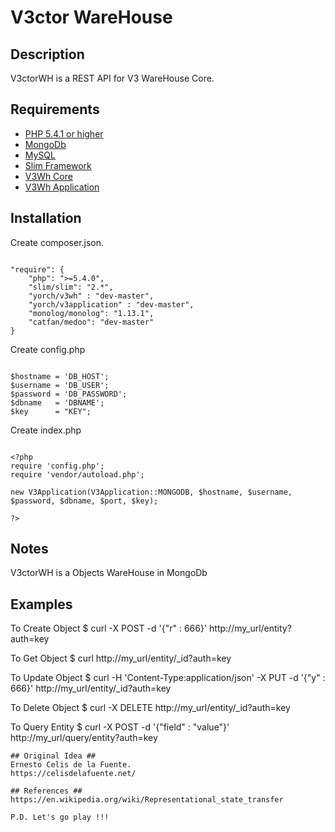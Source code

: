 # V3ctor WareHouse #

## Description ##
V3ctorWH is a REST API for V3 WareHouse Core.

## Requirements ##
* [PHP 5.4.1 or higher](http://www.php.net/)
* [MongoDb](http://www.mongodb.org/)
* [MySQL](https://www.mysql.com/)
* [Slim Framework](http://www.slimframework.com/)
* [V3Wh Core](https://github.com/yorch81/v3wh)
* [V3Wh Application](https://github.com/yorch81/v3application)

## Installation ##
Create composer.json.
~~~

"require": {
	"php": ">=5.4.0",
    "slim/slim": "2.*",
    "yorch/v3wh" : "dev-master",
    "yorch/v3application" : "dev-master",
    "monolog/monolog": "1.13.1",
    "catfan/medoo": "dev-master"
}

~~~

Create config.php

~~~

$hostname = 'DB_HOST';
$username = 'DB_USER';
$password = 'DB_PASSWORD';
$dbname   = 'DBNAME';
$key      = "KEY";

~~~

Create index.php
~~~

<?php
require 'config.php';
require 'vendor/autoload.php';

new V3Application(V3Application::MONGODB, $hostname, $username, $password, $dbname, $port, $key);

?>

~~~

## Notes ##
V3ctorWH is a Objects WareHouse in MongoDb

## Examples ##
To Create Object
$ curl -X POST -d '{"r" : 666}' http://my_url/entity?auth=key

To Get Object
$ curl http://my_url/entity/_id?auth=key

To Update Object
$ curl -H 'Content-Type:application/json' -X PUT -d '{"y" : 666}' http://my_url/entity/_id?auth=key

To Delete Object
$ curl -X DELETE http://my_url/entity/_id?auth=key

To Query Entity
$ curl -X POST -d '{"field" : "value"}' http://my_url/query/entity?auth=key
```
## Original Idea ##
Ernesto Celis de la Fuente.
https://celisdelafuente.net/

## References ##
https://en.wikipedia.org/wiki/Representational_state_transfer

P.D. Let's go play !!!




